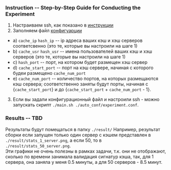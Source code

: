 ### Instruction -- Step-by-Step Guide for Conducting the Experiment
1) Настраиваем ssh, как показано в [инструкции](/wiki/yocto_cache/ssh_connection.md)
2) Заполняем файл [конфигуарции](src/setup_servers/auto_conf/experiment.conf)  
-  a) `cache_ip` `hash_ip` -- ip адреса ваших кэш и хэш серверов соответсвенно (это те, которые вы настроили на шаге 1)
-  b) `cache_usr` `hash_usr` -- имена пользователей ваших кэш и хэш серверов (это те, которые вы настроили на шаге 1)
-  с) `hash_port` -- порт, на котором будет размещен хэш сервер
-  d) `cache_start_port` -- порт на кэш сервере, начиная с которого будеи размещено `cache_num_port`
-  e) `cache_num_port` -- количество портов, на которых размещаются кэш сервера; соответственно заняты будут порты, начиная с {`cache_start_port`} и до {`cache_start_port` + `cache_num_port` - 1}.
3) Если вы задали конфигурационный файл и настроили ssh - можно запускать скрипт `./main.sh ./auto_conf/experiment.conf`. 
   
### Results -- TBD
Результаты будут помещаться в папку `./result/`
Например, результат сборки если запущен только один сервер с кэшем представлен в `./result/stats_1_server.png`, а если 50, то в `./result/stats_50_server.png`.   
Эти графики не очень полезны в рамках задачи, т.к. они не отображают, сколько по времени занимала валидация сигнатур кэша, так, для 1 сервера, она заняла у меня 0.5 минуты, а для 50 серверов - 8.5 минут.


